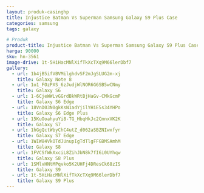 ```yaml
---
layout: produk-casinghp
title: Injustice Batman Vs Superman Samsung Galaxy S9 Plus Case
categories: samsung
tags: galaxy

# Produk
product-title: Injustice Batman Vs Superman Samsung Galaxy S9 Plus Case
harga: 90000
sku: hn-3561
image-drive: 1t-5HiHacMNlXifTkXcTXq9M66lerDbf7
gallery:
  - url: 1b4jB5ifVBVMilghdvSF2mJgSLUG2m-xj
    title: Galaxy Note 8
  - url: 1o1_FOzPXS_6zJudjWlNOR6G6SB5wCNmy
    title: Galaxy S6
  - url: 1-6CjeWWLvGGrdBkWRtBjHaGv-CMkGcmP
    title: Galaxy S6 Edge
  - url: 18VnD03N0gkKsN1adYjilYHiE5s34YHPo
    title: Galaxy S6 Edge Plus
  - url: 15KuOoahyuYi8-TG_HbqHkJc2CmnxVK2K
    title: Galaxy S7
  - url: 1hGgQctWbyChC4utZ_d062aSBZNIwxfyr
    title: Galaxy S7 Edge
  - url: 1WIW84VkOTdJUnupIgTdTlgFFGBMSAmhM
    title: Galaxy S8
  - url: 1FVCSfWkXxciL8ZihJbN8k7fI6i0UYhqw
    title: Galaxy S8 Plus
  - url: 1SMlvHNtMPqvko5K2UHFj4DResCk68zIS
    title: Galaxy S9
  - url: 1t-5HiHacMNlXifTkXcTXq9M66lerDbf7
    title: Galaxy S9 Plus
---
```

